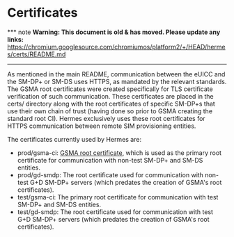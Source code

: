 # Certificates

*** note
**Warning: This document is old & has moved.  Please update any links:**<br>
https://chromium.googlesource.com/chromiumos/platform2/+/HEAD/hermes/certs/README.md
***

As mentioned in the main README, communication between the eUICC and the
SM-DP+ or SM-DS uses HTTPS, as mandated by the relevant standards. The GSMA
root certificates were created specifically for TLS certificate verification of
such communication. These certificates are placed in the certs/ directory along
with the root certificates of specific SM-DP+s that use their own chain of trust
(having done so prior to GSMA creating the standard root CI). Hermes exclusively
uses these root certificates for HTTPS communication between remote SIM
provisioning entities.

The certificates currently used by Hermes are:
*   prod/gsma-ci: [GSMA root certificate], which is used as the primary root
    certificate for communication with non-test SM-DP+ and SM-DS entities.
*   prod/gd-smdp: The root certificate used for communication with non-test G+D
    SM-DP+ servers (which predates the creation of GSMA's root certificates).
*   test/gsma-ci: The primary root certificate for communication with test
    SM-DP+ and SM-DS entities.
*   test/gd-smdp: The root certificate used for communication with test G+D
    SM-DP+ servers (which predates the creation of GSMA's root certificates).

[GSMA root certificate]: https://www.gsma.com/esim/ceritificateissuer
